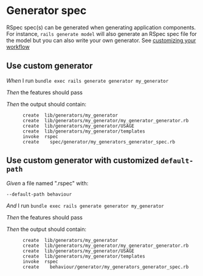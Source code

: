 # Generator spec

RSpec spec(s) can be generated when generating application components. For instance, `rails generate model` will also generate an RSpec spec file for the model but you can also write your own generator. See [customizing your workflow](https://guides.rubyonrails.org/generators.html#customizing-your-workflow)

## Use custom generator

_When_ I run `bundle exec rails generate generator my_generator`

_Then_ the features should pass

_Then_ the output should contain:

```
      create  lib/generators/my_generator
      create  lib/generators/my_generator/my_generator_generator.rb
      create  lib/generators/my_generator/USAGE
      create  lib/generators/my_generator/templates
      invoke  rspec
      create    spec/generator/my_generators_generator_spec.rb
```

## Use custom generator with customized `default-path`

_Given_ a file named ".rspec" with:

```
--default-path behaviour
```

_And_ I run `bundle exec rails generate generator my_generator`

_Then_ the features should pass

_Then_ the output should contain:

```
      create  lib/generators/my_generator
      create  lib/generators/my_generator/my_generator_generator.rb
      create  lib/generators/my_generator/USAGE
      create  lib/generators/my_generator/templates
      invoke  rspec
      create    behaviour/generator/my_generators_generator_spec.rb
```
